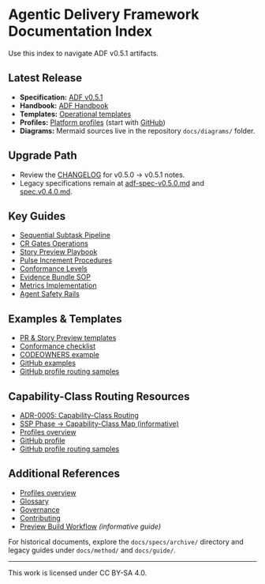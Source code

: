 # Agentic Delivery Framework Documentation Index

Use this index to navigate ADF v0.5.1 artifacts.

## Latest Release
- **Specification:** [ADF v0.5.1](specs/adf-spec-v0.5.1.md)
- **Handbook:** [ADF Handbook](handbook/README.md)
- **Templates:** [Operational templates](templates/pr-template.md)
- **Profiles:** [Platform profiles](profiles/overview.md) (start with [GitHub](profiles/github.md))
- **Diagrams:** Mermaid sources live in the repository `docs/diagrams/` folder.

## Upgrade Path
- Review the [CHANGELOG](CHANGELOG.md) for v0.5.0 → v0.5.1 notes.
- Legacy specifications remain at [adf-spec-v0.5.0.md](specs/adf-spec-v0.5.0.md) and [spec.v0.4.0.md](specs/spec.v0.4.0.md).

## Key Guides
- [Sequential Subtask Pipeline](handbook/ssp.md)
- [CR Gates Operations](handbook/cr-gates.md)
- [Story Preview Playbook](handbook/story-preview.md)
- [Pulse Increment Procedures](handbook/pulse-increment.md)
- [Conformance Levels](handbook/conformance.md)
- [Evidence Bundle SOP](handbook/evidence-bundle.md)
- [Metrics Implementation](handbook/metrics.md)
- [Agent Safety Rails](handbook/safety-rails.md)

## Examples & Templates
- [PR & Story Preview templates](templates/pr-template.md)
- [Conformance checklist](templates/conformance-checklist.md)
- [CODEOWNERS example](templates/codeowners.example)
- [GitHub examples](examples/github/pr-template.example.md)
- [GitHub profile routing samples](examples/profile-github.md)

## Capability-Class Routing Resources
- [ADR-0005: Capability-Class Routing](adrs/0005-capability-class-routing.md)
- [SSP Phase → Capability-Class Map (informative)](ssp/phase-capability-map.md)
- [Profiles overview](profiles/overview.md)
- [GitHub profile](profiles/github.md)
- [GitHub profile routing samples](examples/profile-github.md)

## Additional References
- [Profiles overview](profiles/overview.md)
- [Glossary](glossary.md)
- [Governance](governance.md)
- [Contributing](contributing.md)
- [Preview Build Workflow](guide/website-preview.md) _(informative guide)_

For historical documents, explore the `docs/specs/archive/` directory and legacy guides under `docs/method/` and `docs/guide/`.

---

This work is licensed under CC BY-SA 4.0.
